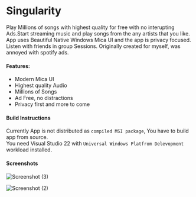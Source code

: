 # Singularity

Play Millions of songs with highest quality for free with no interupting Ads.Start streaming music and play songs from the any artists that you like. App uses Beautiful Native Windows Mica UI and the app is privacy focused. Listen with friends in group Sessions. Originally created for myself, was annoyed with spotify ads.

#### Features:
* Modern Mica UI
* Highest quality Audio
* Millions of Songs
* Ad Free, no distractions
* Privacy first and more to come

#### Build Instructions 
Currently App is not distributed as `compiled MSI package`, You have to build app from source.<br>
You need Visual Studio 22 with `Universal Windows Platfrom Delevopment` workload installed.



#### Screenshots
![Screenshot (3)](https://user-images.githubusercontent.com/45932883/149787782-a330ceb5-af13-471d-a1cf-e085dd212976.png)

![Screenshot (2)](https://user-images.githubusercontent.com/45932883/149784928-347720cf-3c4d-4201-b498-d793b694efea.png)

